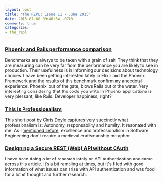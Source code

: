 ```yaml
---
layout: post
title: "The REPL: Issue 11 - June 2015"
date: 2015-07-08 09:46:34 -0700
comments: true
categories:
- the_repl
---
```


### [Phoenix and Rails performance comparison][1]

Benchmarks are always to be taken with a grain of salt: They think that they are measuring can be very far from the performance you are likely to see in production. Their usefulness is in informing our decisions about technology choices. I have been getting interested lately in Elixir and the Phoenix Framework and the results of this benchmark confirm my anecdotal experience: Phoenix, out of the gate, blows Rails out of the water. Very interesting considering that the code you write in Phoenix applications is very pleasant, like Rails. Developer happiness, right?

### [This Is Professionalism][2]

This short post by Chris Doyle captures very succinctly what professionalism is: Autonomy, responsability  and humilty. It resonated with me. As I [mentioned before][4], excellence and professionalism in Software Engineering don't require a medieval craftsmanship metaphor.

### [Designing a Secure REST (Web) API without OAuth][3]

I have been doing a lot of research lately on API authentication and came across this article. It's a bit rambling at times, but it's filled with good information of what issues can arise with API authentication and was food for a lot of thought and further research.

[1]: http://wiredhorizon.com/phoenix-vs-rails-performance-comparison/
[2]: http://arches.io/2014/03/this-is-professionalism/
[3]: http://www.thebuzzmedia.com/designing-a-secure-rest-api-without-oauth-authentication/
[4]: /blog/2015/02/24/book-review-the-software-craftsman/
